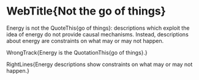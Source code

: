 # WebTitle{Not the go of things}

Energy is not the QuoteThis{go of things}: descriptions which exploit the idea of energy do not provide causal mechanisms. Instead, descriptions about energy are constraints on what may or may not happen.

WrongTrack{Energy is the QuotationThis{go of things}.}

RightLines{Energy descriptions show constraints on what may or may not happen.}
